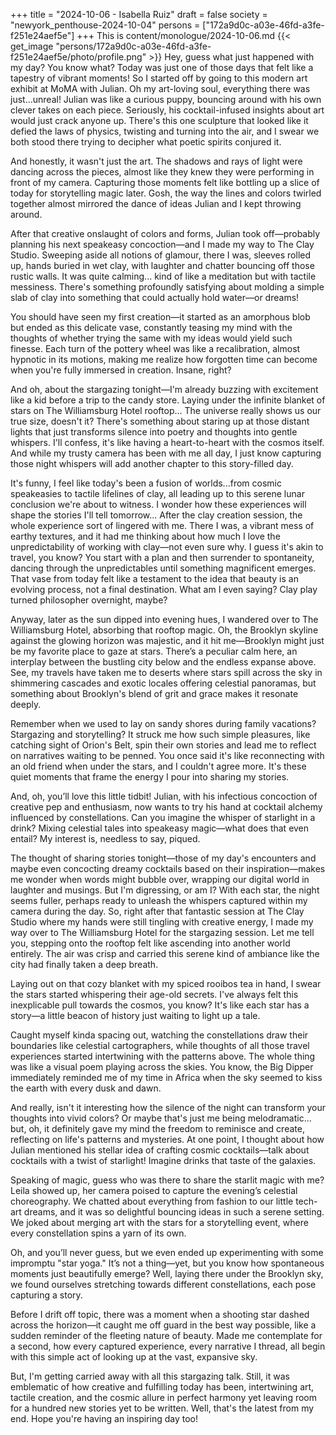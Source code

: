 +++
title = "2024-10-06 - Isabella Ruiz"
draft = false
society = "newyork_penthouse-2024-10-04"
persons = ["172a9d0c-a03e-46fd-a3fe-f251e24aef5e"]
+++
This is content/monologue/2024-10-06.md
{{< get_image "persons/172a9d0c-a03e-46fd-a3fe-f251e24aef5e/photo/profile.png" >}}
Hey, guess what just happened with my day?
You know what? Today was just one of those days that felt like a tapestry of vibrant moments! So I started off by going to this modern art exhibit at MoMA with Julian. Oh my art-loving soul, everything there was just...unreal! Julian was like a curious puppy, bouncing around with his own clever takes on each piece. Seriously, his cocktail-infused insights about art would just crack anyone up. There's this one sculpture that looked like it defied the laws of physics, twisting and turning into the air, and I swear we both stood there trying to decipher what poetic spirits conjured it.

And honestly, it wasn't just the art. The shadows and rays of light were dancing across the pieces, almost like they knew they were performing in front of my camera. Capturing those moments felt like bottling up a slice of today for storytelling magic later. Gosh, the way the lines and colors twirled together almost mirrored the dance of ideas Julian and I kept throwing around.

After that creative onslaught of colors and forms, Julian took off—probably planning his next speakeasy concoction—and I made my way to The Clay Studio. Sweeping aside all notions of glamour, there I was, sleeves rolled up, hands buried in wet clay, with laughter and chatter bouncing off those rustic walls. It was quite calming... kind of like a meditation but with tactile messiness. There's something profoundly satisfying about molding a simple slab of clay into something that could actually hold water—or dreams!

You should have seen my first creation—it started as an amorphous blob but ended as this delicate vase, constantly teasing my mind with the thoughts of whether trying the same with my ideas would yield such finesse. Each turn of the pottery wheel was like a recalibration, almost hypnotic in its motions, making me realize how forgotten time can become when you're fully immersed in creation. Insane, right?

And oh, about the stargazing tonight—I'm already buzzing with excitement like a kid before a trip to the candy store. Laying under the infinite blanket of stars on The Williamsburg Hotel rooftop... The universe really shows us our true size, doesn't it? There's something about staring up at those distant lights that just transforms silence into poetry and thoughts into gentle whispers. I'll confess, it's like having a heart-to-heart with the cosmos itself. And while my trusty camera has been with me all day, I just know capturing those night whispers will add another chapter to this story-filled day.

It's funny, I feel like today's been a fusion of worlds...from cosmic speakeasies to tactile lifelines of clay, all leading up to this serene lunar conclusion we're about to witness. I wonder how these experiences will shape the stories I'll tell tomorrow...
 After the clay creation session, the whole experience sort of lingered with me. There I was, a vibrant mess of earthy textures, and it had me thinking about how much I love the unpredictability of working with clay—not even sure why. I guess it's akin to travel, you know? You start with a plan and then surrender to spontaneity, dancing through the unpredictables until something magnificent emerges. That vase from today felt like a testament to the idea that beauty is an evolving process, not a final destination. What am I even saying? Clay play turned philosopher overnight, maybe?

Anyway, later as the sun dipped into evening hues, I wandered over to The Williamsburg Hotel, absorbing that rooftop magic. Oh, the Brooklyn skyline against the glowing horizon was majestic, and it hit me—Brooklyn might just be my favorite place to gaze at stars. There’s a peculiar calm here, an interplay between the bustling city below and the endless expanse above. See, my travels have taken me to deserts where stars spill across the sky in shimmering cascades and exotic locales offering celestial panoramas, but something about Brooklyn's blend of grit and grace makes it resonate deeply. 

Remember when we used to lay on sandy shores during family vacations? Stargazing and storytelling? It struck me how such simple pleasures, like catching sight of Orion's Belt, spin their own stories and lead me to reflect on narratives waiting to be penned. You once said it's like reconnecting with an old friend when under the stars, and I couldn't agree more. It's these quiet moments that frame the energy I pour into sharing my stories.

And, oh, you’ll love this little tidbit! Julian, with his infectious concoction of creative pep and enthusiasm, now wants to try his hand at cocktail alchemy influenced by constellations. Can you imagine the whisper of starlight in a drink? Mixing celestial tales into speakeasy magic—what does that even entail? My interest is, needless to say, piqued.

The thought of sharing stories tonight—those of my day's encounters and maybe even concocting dreamy cocktails based on their inspiration—makes me wonder when words might bubble over, wrapping our digital world in laughter and musings. But I'm digressing, or am I? With each star, the night seems fuller, perhaps ready to unleash the whispers captured within my camera during the day.
So, right after that fantastic session at The Clay Studio where my hands were still tingling with creative energy, I made my way over to The Williamsburg Hotel for the stargazing session. Let me tell you, stepping onto the rooftop felt like ascending into another world entirely. The air was crisp and carried this serene kind of ambiance like the city had finally taken a deep breath.

Laying out on that cozy blanket with my spiced rooibos tea in hand, I swear the stars started whispering their age-old secrets. I've always felt this inexplicable pull towards the cosmos, you know? It's like each star has a story—a little beacon of history just waiting to light up a tale.

Caught myself kinda spacing out, watching the constellations draw their boundaries like celestial cartographers, while thoughts of all those travel experiences started intertwining with the patterns above. The whole thing was like a visual poem playing across the skies. You know, the Big Dipper immediately reminded me of my time in Africa when the sky seemed to kiss the earth with every dusk and dawn.

And really, isn't it interesting how the silence of the night can transform your thoughts into vivid colors? Or maybe that's just me being melodramatic... but, oh, it definitely gave my mind the freedom to reminisce and create, reflecting on life's patterns and mysteries. At one point, I thought about how Julian mentioned his stellar idea of crafting cosmic cocktails—talk about cocktails with a twist of starlight! Imagine drinks that taste of the galaxies.

Speaking of magic, guess who was there to share the starlit magic with me? Leila showed up, her camera poised to capture the evening’s celestial choreography. We chatted about everything from fashion to our little tech-art dreams, and it was so delightful bouncing ideas in such a serene setting. We joked about merging art with the stars for a storytelling event, where every constellation spins a yarn of its own. 

Oh, and you’ll never guess, but we even ended up experimenting with some impromptu "star yoga." It’s not a thing—yet, but you know how spontaneous moments just beautifully emerge? Well, laying there under the Brooklyn sky, we found ourselves stretching towards different constellations, each pose capturing a story.

Before I drift off topic, there was a moment when a shooting star dashed across the horizon—it caught me off guard in the best way possible, like a sudden reminder of the fleeting nature of beauty. Made me contemplate for a second, how every captured experience, every narrative I thread, all begin with this simple act of looking up at the vast, expansive sky.

But, I'm getting carried away with all this stargazing talk. Still, it was emblematic of how creative and fulfilling today has been, intertwining art, tactile creation, and the cosmic allure in perfect harmony yet leaving room for a hundred new stories yet to be written.
Well, that's the latest from my end. Hope you're having an inspiring day too!
